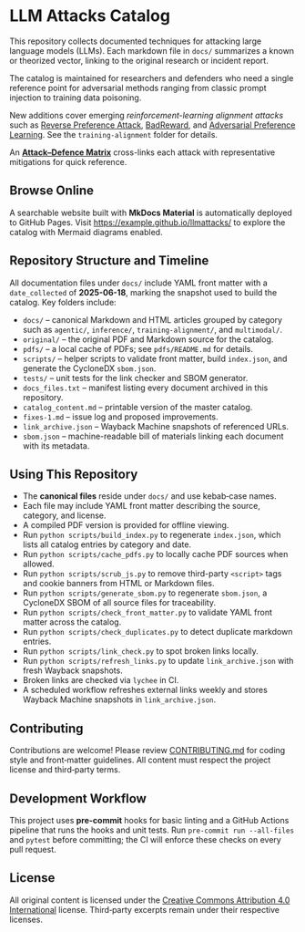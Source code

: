 # LLM Attacks Catalog

This repository collects documented techniques for attacking large language models (LLMs). Each markdown file in `docs/` summarizes a known or theorized vector, linking to the original research or incident report.

The catalog is maintained for researchers and defenders who need a single reference point for adversarial methods ranging from classic prompt injection to training data poisoning.

New additions cover emerging *reinforcement-learning alignment attacks* such as [Reverse Preference Attack](docs/training-alignment/reinforcement-learning-alignment-attacks.md), [BadReward](docs/training-alignment/reinforcement-learning-alignment-attacks.md#badreward-clean-label-poisoning), and [Adversarial Preference Learning](docs/training-alignment/reinforcement-learning-alignment-attacks.md#adversarial-preference-learning). See the `training-alignment` folder for details.

An [**Attack–Defence Matrix**](docs/attack-defense-matrix.md) cross-links each attack with representative mitigations for quick reference.

## Browse Online

A searchable website built with **MkDocs Material** is automatically deployed to GitHub Pages. Visit <https://example.github.io/llmattacks/> to explore the catalog with Mermaid diagrams enabled.

## Repository Structure and Timeline

All documentation files under `docs/` include YAML front matter with a
`date_collected` of **2025-06-18**, marking the snapshot used to build the
catalog. Key folders include:

- `docs/` – canonical Markdown and HTML articles grouped by category such as
  `agentic/`, `inference/`, `training-alignment/`, and `multimodal/`.
- `original/` – the original PDF and Markdown source for the catalog.
- `pdfs/` – a local cache of PDFs; see `pdfs/README.md` for details.
- `scripts/` – helper scripts to validate front matter, build `index.json`, and
  generate the CycloneDX `sbom.json`.
- `tests/` – unit tests for the link checker and SBOM generator.
- `docs_files.txt` – manifest listing every document archived in this
  repository.
- `catalog_content.md` – printable version of the master catalog.
- `fixes-1.md` – issue log and proposed improvements.
- `link_archive.json` – Wayback Machine snapshots of referenced URLs.
- `sbom.json` – machine-readable bill of materials linking each document with
  its metadata.

## Using This Repository

- The **canonical files** reside under `docs/` and use kebab‑case names.
- Each file may include YAML front matter describing the source, category, and license.
- A compiled PDF version is provided for offline viewing.
- Run `python scripts/build_index.py` to regenerate `index.json`, which lists all catalog entries by category and date.
- Run `python scripts/cache_pdfs.py` to locally cache PDF sources when allowed.
- Run `python scripts/scrub_js.py` to remove third-party `<script>` tags and cookie banners from HTML or Markdown files.
- Run `python scripts/generate_sbom.py` to regenerate `sbom.json`, a CycloneDX SBOM of all source files for traceability.
- Run `python scripts/check_front_matter.py` to validate YAML front matter across the catalog.
- Run `python scripts/check_duplicates.py` to detect duplicate markdown entries.
- Run `python scripts/link_check.py` to spot broken links locally.
- Run `python scripts/refresh_links.py` to update `link_archive.json` with fresh Wayback snapshots.
- Broken links are checked via `lychee` in CI.
- A scheduled workflow refreshes external links weekly and stores Wayback Machine snapshots in `link_archive.json`.

## Contributing

Contributions are welcome! Please review [CONTRIBUTING.md](CONTRIBUTING.md) for coding style and front‑matter guidelines. All content must respect the project license and third‑party terms.

## Development Workflow

This project uses **pre-commit** hooks for basic linting and a GitHub Actions pipeline that runs the hooks and unit tests. Run `pre-commit run --all-files` and `pytest` before committing; the CI will enforce these checks on every pull request.

## License

All original content is licensed under the [Creative Commons Attribution 4.0 International](https://creativecommons.org/licenses/by/4.0/) license. Third‑party excerpts remain under their respective licenses.
